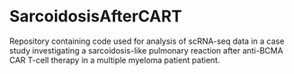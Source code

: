 # SarcoidosisAfterCART
Repository containing code used for analysis of scRNA-seq data in a case study investigating a sarcoidosis-like pulmonary reaction after anti-BCMA CAR T-cell therapy in a multiple myeloma patient patient.
